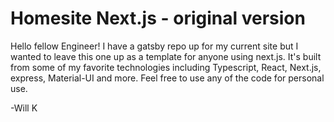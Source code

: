 # Homesite Next.js - original version

Hello fellow Engineer!
I have a gatsby repo up for my current site but I wanted to leave this one up as a template for anyone using next.js. It's built from some of my favorite technologies including Typescript, React, Next.js, express, Material-UI and more. Feel free to use any of the code for personal use.

-Will K
